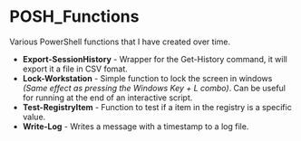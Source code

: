 # POSH_Functions

Various PowerShell functions that I have created over time.

* **Export-SessionHistory** - Wrapper for the Get-History command, it will export it a file in CSV fomat.
* **Lock-Workstation** - Simple function to lock the screen in windows _(Same effect as pressing the Windows Key + L combo)_. Can be useful for running at the end of an interactive script.
* **Test-RegistryItem** - Function to test if a item in the registry is a specific value. 
* **Write-Log** - Writes a message with a timestamp to a log file. 
